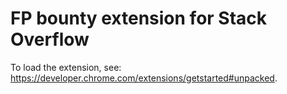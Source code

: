# FP bounty extension for Stack Overflow
To load the extension, see: https://developer.chrome.com/extensions/getstarted#unpacked.
